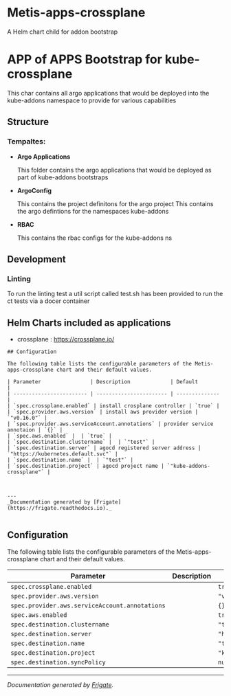 
Metis-apps-crossplane
===========

A Helm chart child for addon bootstrap

# APP of APPS Bootstrap for kube-crossplane

This char contains all argo applications that would be deployed into the kube-addons namespace to provide for various
capabilities

## Structure

### **Tempaltes:**


- **Argo Applications**

    This folder contains the argo applications that would be deployed as part of kube-addons bootstraps

- **ArgoConfig**

    This contains the project definitons  for the argo project
    This  contains the argo defintions for the namespaces kube-addons

- **RBAC**

    This contains the rbac configs for the kube-addons ns

## Development
### Linting
To run the linting test a util script called test.sh has been provided to run the ct tests via a docer container

## Helm Charts included as applications
 - crossplane   : https://crossplane.io/




```
## Configuration

The following table lists the configurable parameters of the Metis-apps-crossplane chart and their default values.

| Parameter                | Description             | Default        |
| ------------------------ | ----------------------- | -------------- |
| `spec.crossplane.enabled` | install crosplane controller | `true` |
| `spec.provider.aws.version` | install aws provider version | `"v0.16.0"` |
| `spec.provider.aws.serviceAccount.annotations` | provider service annotaion | `{}` |
| `spec.aws.enabled` |  | `true` |
| `spec.destination.clustername` |  | `"test"` |
| `spec.destination.server` | agocd registered server address | `"https://kubernetes.default.svc"` |
| `spec.destination.name` |  | `"test"` |
| `spec.destination.project` | agocd project name | `"kube-addons-crossplane"` |



---
_Documentation generated by [Frigate](https://frigate.readthedocs.io)._


```
## Configuration

The following table lists the configurable parameters of the Metis-apps-crossplane chart and their default values.

| Parameter                | Description             | Default        |
| ------------------------ | ----------------------- | -------------- |
| `spec.crossplane.enabled` |  | `true` |
| `spec.provider.aws.version` |  | `"v0.16.0"` |
| `spec.provider.aws.serviceAccount.annotations` |  | `{}` |
| `spec.aws.enabled` |  | `true` |
| `spec.destination.clustername` |  | `"test"` |
| `spec.destination.server` |  | `"https://kubernetes.default.svc"` |
| `spec.destination.name` |  | `"test"` |
| `spec.destination.project` |  | `"kube-addons-crossplane"` |
| `spec.destination.syncPolicy` |  | `null` |



---
_Documentation generated by [Frigate](https://frigate.readthedocs.io)._

